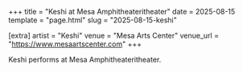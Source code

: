 +++
title = "Keshi at Mesa Amphitheateritheater"
date = 2025-08-15
template = "page.html"
slug = "2025-08-15-keshi"

[extra]
artist = "Keshi"
venue = "Mesa Arts Center"
venue_url = "https://www.mesaartscenter.com"
+++

Keshi performs at Mesa Amphitheateritheater.
